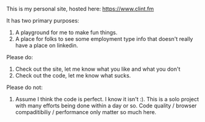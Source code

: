 This is my personal site, hosted here: https://www.clint.fm

It has two primary purposes:

1. A playground for me to make fun things.
2. A place for folks to see some employment type info that doesn't really have a place on linkedin.

Please do:
1. Check out the site, let me know what you like and what you don't
2. Check out the code, let me know what sucks.

Please do not:
1. Assume I think the code is perfect. I know it isn't :). This is a solo project with many efforts being done within a day or so. Code quality / browser compaditibiliy / performance only matter so much here.
